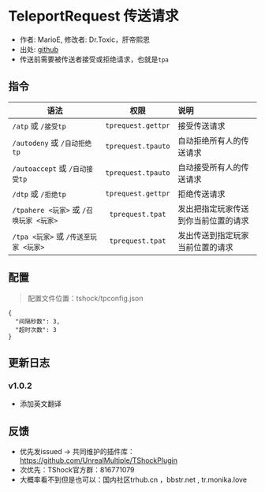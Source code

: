 # TeleportRequest 传送请求

- 作者: MarioE, 修改者: Dr.Toxic，肝帝熙恩
- 出处: [github](https://github.com/MarioE/TeleportRequest)
- 传送前需要被传送者接受或拒绝请求，也就是`tpa`

## 指令
| 语法                             |         权限         | 说明                 |
|--------------------------------|:------------------:|:-------------------|
| `/atp` 或 `/接受tp`               | `tprequest.gettpr` | 接受传送请求             |
| `/autodeny` 或 `/自动拒绝tp`        | `tprequest.tpauto` | 自动拒绝所有人的传送请求       |
| `/autoaccept` 或 `/自动接受tp`      | `tprequest.tpauto` | 自动接受所有人的传送请求       |
| `/dtp` 或 `/拒绝tp`               | `tprequest.gettpr` | 拒绝传送请求             |
| `/tpahere <玩家>` 或 `/召唤玩家 <玩家>` |  `tprequest.tpat`  | 发出把指定玩家传送到你当前位置的请求 |
| `/tpa <玩家>` 或 `/传送至玩家 <玩家>`    |  `tprequest.tpat`  | 发出传送到指定玩家当前位置的请求   |


## 配置
> 配置文件位置：tshock/tpconfig.json
```json5
{
  "间隔秒数": 3,
  "超时次数": 3
}
```

## 更新日志

### v1.0.2 
- 添加英文翻译

## 反馈
- 优先发issued -> 共同维护的插件库：https://github.com/UnrealMultiple/TShockPlugin
- 次优先：TShock官方群：816771079
- 大概率看不到但是也可以：国内社区trhub.cn ，bbstr.net , tr.monika.love
